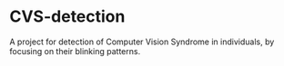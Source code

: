 # CVS-detection
A project for detection of Computer Vision Syndrome in individuals, by focusing on their blinking patterns.
